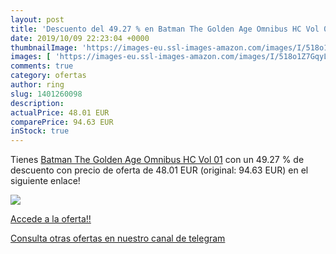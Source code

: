 ```yaml
---
layout: post
title: 'Descuento del 49.27 % en Batman The Golden Age Omnibus HC Vol 01'
date: 2019/10/09 22:23:04 +0000
thumbnailImage: 'https://images-eu.ssl-images-amazon.com/images/I/518o1Z7GqyL._SL200_.jpg'
images: [ 'https://images-eu.ssl-images-amazon.com/images/I/518o1Z7GqyL._SL200_.jpg' ]
comments: true
category: ofertas
author: ring
slug: 1401260098
description:
actualPrice: 48.01 EUR
comparePrice: 94.63 EUR
inStock: true
---
```


Tienes [Batman The Golden Age Omnibus HC Vol 01](https://www.amazon.com/dp/1401260098/?tag=redken08-20) con un 49.27 % de descuento con precio de oferta de 48.01 EUR (original: 94.63 EUR) en el siguiente enlace!

[![](https://images-eu.ssl-images-amazon.com/images/I/518o1Z7GqyL._SL200_.jpg)](https://www.amazon.com/dp/1401260098/?tag=redken08-20)

[Accede a la oferta!!](https://www.amazon.com/dp/1401260098/?tag=redken08-20)

[Consulta otras ofertas en nuestro canal de telegram](https://t.me/s/ofertas25)
